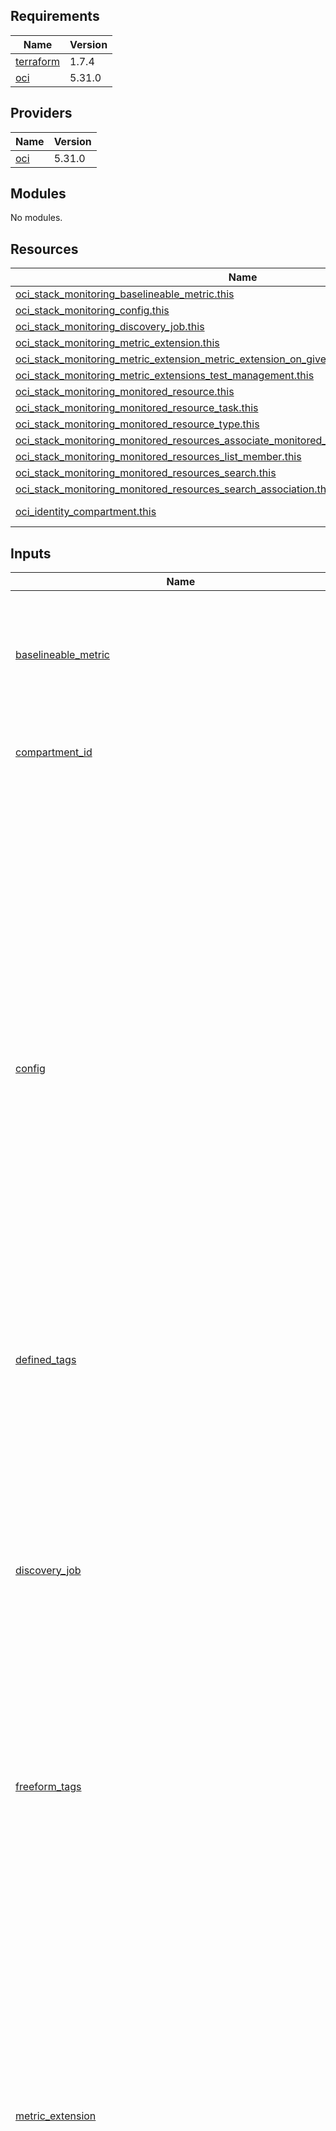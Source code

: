 ## Requirements

| Name | Version |
|------|---------|
| <a name="requirement_terraform"></a> [terraform](#requirement\_terraform) | 1.7.4 |
| <a name="requirement_oci"></a> [oci](#requirement\_oci) | 5.31.0 |

## Providers

| Name | Version |
|------|---------|
| <a name="provider_oci"></a> [oci](#provider\_oci) | 5.31.0 |

## Modules

No modules.

## Resources

| Name | Type |
|------|------|
| [oci_stack_monitoring_baselineable_metric.this](https://registry.terraform.io/providers/oracle/oci/5.31.0/docs/resources/stack_monitoring_baselineable_metric) | resource |
| [oci_stack_monitoring_config.this](https://registry.terraform.io/providers/oracle/oci/5.31.0/docs/resources/stack_monitoring_config) | resource |
| [oci_stack_monitoring_discovery_job.this](https://registry.terraform.io/providers/oracle/oci/5.31.0/docs/resources/stack_monitoring_discovery_job) | resource |
| [oci_stack_monitoring_metric_extension.this](https://registry.terraform.io/providers/oracle/oci/5.31.0/docs/resources/stack_monitoring_metric_extension) | resource |
| [oci_stack_monitoring_metric_extension_metric_extension_on_given_resources_management.this](https://registry.terraform.io/providers/oracle/oci/5.31.0/docs/resources/stack_monitoring_metric_extension_metric_extension_on_given_resources_management) | resource |
| [oci_stack_monitoring_metric_extensions_test_management.this](https://registry.terraform.io/providers/oracle/oci/5.31.0/docs/resources/stack_monitoring_metric_extensions_test_management) | resource |
| [oci_stack_monitoring_monitored_resource.this](https://registry.terraform.io/providers/oracle/oci/5.31.0/docs/resources/stack_monitoring_monitored_resource) | resource |
| [oci_stack_monitoring_monitored_resource_task.this](https://registry.terraform.io/providers/oracle/oci/5.31.0/docs/resources/stack_monitoring_monitored_resource_task) | resource |
| [oci_stack_monitoring_monitored_resource_type.this](https://registry.terraform.io/providers/oracle/oci/5.31.0/docs/resources/stack_monitoring_monitored_resource_type) | resource |
| [oci_stack_monitoring_monitored_resources_associate_monitored_resource.this](https://registry.terraform.io/providers/oracle/oci/5.31.0/docs/resources/stack_monitoring_monitored_resources_associate_monitored_resource) | resource |
| [oci_stack_monitoring_monitored_resources_list_member.this](https://registry.terraform.io/providers/oracle/oci/5.31.0/docs/resources/stack_monitoring_monitored_resources_list_member) | resource |
| [oci_stack_monitoring_monitored_resources_search.this](https://registry.terraform.io/providers/oracle/oci/5.31.0/docs/resources/stack_monitoring_monitored_resources_search) | resource |
| [oci_stack_monitoring_monitored_resources_search_association.this](https://registry.terraform.io/providers/oracle/oci/5.31.0/docs/resources/stack_monitoring_monitored_resources_search_association) | resource |
| [oci_identity_compartment.this](https://registry.terraform.io/providers/oracle/oci/5.31.0/docs/data-sources/identity_compartment) | data source |

## Inputs

| Name | Description | Type | Default | Required |
|------|-------------|------|---------|:--------:|
| <a name="input_baselineable_metric"></a> [baselineable\_metric](#input\_baselineable\_metric) | This resource provides the Baselineable Metric resource in Oracle Cloud Infrastructure Stack Monitoring service. | <pre>list(map(object({<br>    id             = number<br>    column         = string<br>    name           = string<br>    namespace      = string<br>    resource_group = string<br>  })))</pre> | `[]` | no |
| <a name="input_compartment_id"></a> [compartment\_id](#input\_compartment\_id) | Compartment id - mandatory - to be used as data source | `string` | n/a | yes |
| <a name="input_config"></a> [config](#input\_config) | This resource provides the Config resource in Oracle Cloud Infrastructure Stack Monitoring service.<br>Creates a configuration item, for example to define whether resources of a specific type should be discovered automatically.<br>For example, when a new Management Agent gets registered in a certain compartment, this Management Agent can potentially get promoted to a HOST resource. The configuration item will determine if HOST resources in the selected compartment will be discovered automatically. | <pre>list(map(object({<br>    id            = number<br>    config_type   = string<br>    defined_tags  = optional(map(string))<br>    display_name  = optional(string)<br>    freeform_tags = optional(map(string))<br>    is_enabled    = optional(bool)<br>    license       = optional(string)<br>    resource_type = optional(string)<br>  })))</pre> | `[]` | no |
| <a name="input_defined_tags"></a> [defined\_tags](#input\_defined\_tags) | Defined tags | `map(string)` | `{}` | no |
| <a name="input_discovery_job"></a> [discovery\_job](#input\_discovery\_job) | This resource provides the Discovery Job resource in Oracle Cloud Infrastructure Stack Monitoring service. | <pre>list(map(object({<br>    id                                            = number<br>    defined_tags                                  = optional(map(string))<br>    discovery_client                              = optional(string)<br>    discovery_type                                = optional(string)<br>    freeform_tags                                 = optional(map(string))<br>    should_propagate_tags_to_discovered_resources = optional(bool)<br>    discovery_details = optional(list(object({<br>      agent_id      = string<br>      resource_name = string<br>      resource_type = string<br>      credentials = optional(list(object({<br>        items = optional(list(object({<br>          credential_name = string<br>          credential_type = string<br>          properties = optional(list(object({<br>            properties_map = optional(map(string))<br>          })), [])<br>        })), [])<br>        properties = optional(list(object({<br>          properties_map = optional(map(string))<br>        })), [])<br>        tags = optional(list(object({<br>          properties_map = optional(map(string))<br>        })), [])<br>      })), [])<br>    })), [])<br>  })))</pre> | `[]` | no |
| <a name="input_freeform_tags"></a> [freeform\_tags](#input\_freeform\_tags) | Freeform tags | `map(string)` | `{}` | no |
| <a name="input_metric_extension"></a> [metric\_extension](#input\_metric\_extension) | This resource provides the Metric Extension resource in Oracle Cloud Infrastructure Stack Monitoring service. | <pre>list(map(object({<br>    id                     = number<br>    collection_recurrences = string<br>    display_name           = string<br>    name                   = string<br>    resource_type          = string<br>    publish_trigger        = optional(bool)<br>    metric_list = list(object({<br>      data_type       = string<br>      name            = string<br>      is_dimension    = optional(bool)<br>      is_hidden       = optional(bool)<br>      metric_category = optional(string)<br>      unit            = optional(string)<br>    }))<br>    query_properties = list(object({<br>      collection_method         = string<br>      arguments                 = optional(string)<br>      auto_row_prefix           = optional(string)<br>      command                   = optional(string)<br>      delimiter                 = optional(string)<br>      identity_metric           = optional(string)<br>      is_metric_service_enabled = optional(bool)<br>      jmx_attributes            = optional(string)<br>      managed_bean_query        = optional(string)<br>      sql_type                  = optional(string)<br>      starts_with               = optional(string)<br>      in_param_details = optional(list(object({<br>        in_param_position = number<br>        in_param_value    = string<br>      })), [])<br>      out_param_details = optional(list(object({<br>        out_param_position = number<br>        out_param_type     = string<br>      })), [])<br>      script_details = optional(list(object({<br>        content = string<br>        name    = string<br>      })), [])<br>      sql_details = optional(list(object({<br>        content          = string<br>        script_file_name = optional(string)<br>      })), [])<br>    }))<br>  })))</pre> | `[]` | no |
| <a name="input_metric_extension_metric_extension_on_given_resources_management"></a> [metric\_extension\_metric\_extension\_on\_given\_resources\_management](#input\_metric\_extension\_metric\_extension\_on\_given\_resources\_management) | This resource provides the Metric Extension Metric Extension On Given Resources Management resource in Oracle Cloud Infrastructure Stack Monitoring service. | <pre>list(map(object({<br>    id           = number<br>    resource_ids = string<br>  })))</pre> | `[]` | no |
| <a name="input_metric_extensions_test_management"></a> [metric\_extensions\_test\_management](#input\_metric\_extensions\_test\_management) | This resource provides the Metric Extensions Test Management resource in Oracle Cloud Infrastructure Stack Monitoring service. | <pre>list(map(object({<br>    id           = number<br>    resource_ids = string<br>  })))</pre> | `[]` | no |
| <a name="input_monitored_resource"></a> [monitored\_resource](#input\_monitored\_resource) | This resource provides the Monitored Resource resource in Oracle Cloud Infrastructure Stack Monitoring service. | <pre>list(map(object({<br>    id                   = number<br>    name                 = string<br>    type                 = string<br>    defined_tags         = optional(map(string))<br>    display_name         = optional(string)<br>    external_id          = optional(string)<br>    external_resource_id = optional(string)<br>    freeform_tags        = optional(map(string))<br>    host_name            = optional(string)<br>    license              = optional(string)<br>    management_agent_id  = optional(string)<br>    resource_time_zone   = optional(string)<br>    additional_aliases = optional(list(object({<br>      name   = string<br>      source = string<br>      credential = optional(list(object({<br>        name    = string<br>        service = string<br>        source  = string<br>      })), [])<br>    })), [])<br>    additional_credentials = optional(list(object({<br>      credential_type = optional(string)<br>      description     = optional(string)<br>      source          = optional(string)<br>      key_id          = optional(string)<br>      name            = optional(string)<br>      type            = optional(string)<br>      properties = optional(list(object({<br>        name  = optional(string)<br>        value = optional(string)<br>      })), [])<br>    })), [])<br>    aliases = optional(list(object({<br>      name   = string<br>      source = string<br>      credential = optional(list(object({<br>        name    = string<br>        service = string<br>        source  = string<br>      })), [])<br>    })), [])<br>    credentials = optional(list(object({<br>      credential_type = optional(string)<br>      description     = optional(string)<br>      key_id          = optional(string)<br>      name            = optional(string)<br>      source          = optional(string)<br>      type            = optional(string)<br>      properties = optional(list(object({<br>        name  = optional(string)<br>        value = optional(string)<br>      })), [])<br>    })), [])<br>    database_connection_details = optional(list(object({<br>      port           = number<br>      protocol       = string<br>      service_name   = string<br>      connector_id   = string<br>      db_id          = optional(string)<br>      db_unique_name = optional(string)<br>      ssl_secret_id  = optional(string)<br>    })), [])<br>    properties = optional(list(object({<br>      name  = optional(string)<br>      value = optional(string)<br>    })), [])<br>  })))</pre> | `[]` | no |
| <a name="input_monitored_resource_task"></a> [monitored\_resource\_task](#input\_monitored\_resource\_task) | This resource provides the Monitored Resource Task resource in Oracle Cloud Infrastructure Stack Monitoring service. | <pre>list(map(object({<br>    id            = number<br>    defined_tags  = optional(map(string))<br>    freeform_tags = optional(map(string))<br>    name          = optional(string)<br>    task_details = list(object({<br>      namespace                                     = string<br>      source                                        = string<br>      type                                          = string<br>      availability_proxy_metric_collection_interval = optional(number)<br>      availability_proxy_metrics                    = optional(list(string))<br>      resource_group                                = optional(number)<br>    }))<br>  })))</pre> | `[]` | no |
| <a name="input_monitored_resource_type"></a> [monitored\_resource\_type](#input\_monitored\_resource\_type) | This resource provides the Monitored Resource Type resource in Oracle Cloud Infrastructure Stack Monitoring service. | <pre>list(map(object({<br>    id               = number<br>    name             = string<br>    defined_tags     = optional(map(string))<br>    description      = optional(string)<br>    display_name     = optional(string)<br>    freeform_tags    = optional(map(string))<br>    metric_namespace = optional(string)<br>    metadata = optional(list(object({<br>      format                      = string<br>      agent_properties            = optional(list(string))<br>      required_properties         = optional(string)<br>      valid_properties_for_create = optional(list(string))<br>      valid_properties_for_update = optional(list(string))<br>      valid_property_values       = optional(map(string))<br>      unique_property_sets = optional(list(object({<br>        properties = list(string)<br>      })), [])<br>    })), [])<br>  })))</pre> | `[]` | no |
| <a name="input_monitored_resources_associate_monitored_resource"></a> [monitored\_resources\_associate\_monitored\_resource](#input\_monitored\_resources\_associate\_monitored\_resource) | This resource provides the Monitored Resources Associate Monitored Resource resource in Oracle Cloud Infrastructure Stack Monitoring service. | <pre>list(map(object({<br>    id                      = number<br>    association_type        = string<br>    destination_resource_id = string<br>    source_resource_id      = string<br>  })))</pre> | `[]` | no |
| <a name="input_monitored_resources_list_member"></a> [monitored\_resources\_list\_member](#input\_monitored\_resources\_list\_member) | This resource provides the Monitored Resources List Member resource in Oracle Cloud Infrastructure Stack Monitoring service. | <pre>list(map(object({<br>    id                      = number<br>    monitored_resource_id   = string<br>    destination_resource_id = optional(string)<br>    limit_level             = optional(number)<br>  })))</pre> | `[]` | no |
| <a name="input_monitored_resources_search"></a> [monitored\_resources\_search](#input\_monitored\_resources\_search) | This resource provides the Monitored Resources Search resource in Oracle Cloud Infrastructure Stack Monitoring service. | <pre>list(map(object({<br>    id                                    = number<br>    exclude_fields                        = optional(list(string))<br>    external_id                           = optional(string)<br>    fields                                = optional(list(string))<br>    host_name                             = optional(string)<br>    host_name_contains                    = optional(string)<br>    license                               = optional(string)<br>    management_agent_id                   = optional(string)<br>    name                                  = optional(string)<br>    name_contains                         = optional(string)<br>    property_equals                       = optional(map(string))<br>    resource_time_zone                    = optional(string)<br>    state                                 = optional(string)<br>    time_created_greater_than_or_equal_to = optional(string)<br>    time_created_less_than                = optional(string)<br>    time_updated_greater_than_or_equal_to = optional(string)<br>    time_updated_less_than                = optional(string)<br>    type                                  = optional(string)<br>  })))</pre> | `[]` | no |
| <a name="input_monitored_resources_search_association"></a> [monitored\_resources\_search\_association](#input\_monitored\_resources\_search\_association) | This resource provides the Monitored Resources Search Association resource in Oracle Cloud Infrastructure Stack Monitoring service. | <pre>list(map(object({<br>    id                        = number<br>    association_type          = optional(string)<br>    destination_resource_id   = optional(string)<br>    destination_resource_name = optional(string)<br>    destination_resource_type = optional(string)<br>    source_resource_id        = optional(string)<br>    source_resource_name      = optional(string)<br>    source_resource_type      = optional(string)<br>  })))</pre> | `[]` | no |

## Outputs

| Name | Description |
|------|-------------|
| <a name="output_baselineable_metric"></a> [baselineable\_metric](#output\_baselineable\_metric) | n/a |
| <a name="output_discovery_job"></a> [discovery\_job](#output\_discovery\_job) | n/a |
| <a name="output_metric_extension"></a> [metric\_extension](#output\_metric\_extension) | n/a |
| <a name="output_monitored_resources"></a> [monitored\_resources](#output\_monitored\_resources) | n/a |
| <a name="output_monitoring_config"></a> [monitoring\_config](#output\_monitoring\_config) | n/a |
